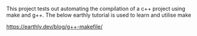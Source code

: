 This project tests out automating the compilation of a c++ project using make and g++. The below earthly tutorial is used to learn and utilise make

https://earthly.dev/blog/g++-makefile/